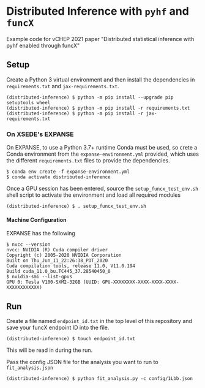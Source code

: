 # Distributed Inference with `pyhf` and `funcX`

Example code for vCHEP 2021 paper "Distributed statistical inference with pyhf enabled through funcX"

## Setup

Create a Python 3 virtual environment and then install the dependencies in `requirements.txt` and `jax-requirements.txt`.

```shell
(distributed-inference) $ python -m pip install --upgrade pip setuptools wheel
(distributed-inference) $ python -m pip install -r requirements.txt
(distributed-inference) $ python -m pip install -r jax-requirements.txt
```

### On XSEDE's EXPANSE

On EXPANSE, to use a Python 3.7+ runtime Conda must be used, so crete a Conda environment from the `expanse-environment.yml` provided, which uses the different `requirements.txt` files to provide the dependencies.

```
$ conda env create -f expanse-environment.yml
$ conda activate distributed-inference
```

Once a GPU session has been entered, source the `setup_funcx_test_env.sh` shell script to activate the environment and load all required modules

```
(distributed-inference) $ . setup_funcx_test_env.sh
```

#### Machine Configuration

EXPANSE has the following

```
$ nvcc --version
nvcc: NVIDIA (R) Cuda compiler driver
Copyright (c) 2005-2020 NVIDIA Corporation
Built on Thu_Jun_11_22:26:38_PDT_2020
Cuda compilation tools, release 11.0, V11.0.194
Build cuda_11.0_bu.TC445_37.28540450_0
$ nvidia-smi --list-gpus
GPU 0: Tesla V100-SXM2-32GB (UUID: GPU-XXXXXXXX-XXXX-XXXX-XXXX-XXXXXXXXXXXX)
```

## Run

Create a file named `endpoint_id.txt` in the top level of this repository and save your funcX endpoint ID into the file.

```shell
(distributed-inference) $ touch endpoint_id.txt
```

This will be read in during the run.

Pass the config JSON file for the analysis you want to run to `fit_analysis.json`

```shell
(distributed-inference) $ python fit_analysis.py -c config/1Lbb.json
```
